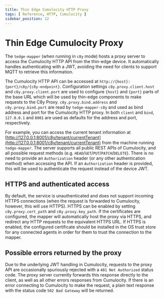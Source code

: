 ```yaml
---
title: Thin Edge Cumulocity HTTP Proxy
tags: [ Reference, HTTP, Cumulocity ]
sidebar_position: 12
---
```


# Thin Edge Cumulocity Proxy

The `tedge-mapper` (when running in `c8y` mode) hosts a proxy server to access the Cumulocity HTTP API from the
thin-edge device.
It automatically handles authenticating with a JWT, avoiding the need for clients to support MQTT to retrieve this
information.

The Cumulocity HTTP API can be accessed at `http://{host}:{port}/c8y/{c8y-endpoint}`. Configuration settings
`c8y.proxy.client.host` and `c8y.proxy.client.port` are used to configure `{host}` and `{port}` parts of the base URL
which will be used by thin-edge components to make requests to the C8y Proxy. `c8y.proxy.bind.address` and
`c8y.proxy.bind.port` are read by `tedge-mapper-c8y` and used as bind address and port for the Cumulocity HTTP proxy. In
both `client` and `bind`, `127.0.0.1` and `8001` are used as defaults for the address and port, respectively.

For example, you can access the current tenant information
at [http://127.0.0.1:8001/c8y/tenant/currentTenant](http://127.0.0.1:8001/c8y/tenant/currentTenant)
from the machine running `tedge-mapper`.
The server supports all public REST APIs of Cumulocity, and all possible request methods
(e.g. `HEAD`/`GET`/`PUT`/`PATCH`/`DELETE`).
There is no need to provide an `Authorization` header (or any other authentication method) when accessing the API.
If an `Authorization` header is provided, this will be used to authenticate the request instead of the device JWT.

## HTTPS and authenticated access
By default, the service is unauthenticated  and does not support incoming HTTPS connections
(when the request is forwarded to Cumulocity, however, this will use HTTPS).
HTTPS can be enabled by setting `c8y.proxy.cert_path` and `c8y.proxy.key_path`.
If the certificates are configured, the mapper will automatically host the proxy via HTTPS, and redirect any
HTTP requests to the equivalent HTTPS URL.
If HTTPS is enabled, the configured certificate should be installed in the OS trust store for any connected agents
in order for them to trust the connection to the mapper.

## Possible errors returned by the proxy
Due to the underlying JWT handling in Cumulocity, requests to the proxy API are occasionally spuriously rejected with
a `401 Not Authorized` status code.
The proxy server currently forwards this response directly to the client, as well as all other errors responses from
Cumulocity.
If there is an error connecting to Cumulocity to make the request, a plain text response with the status
code `502 Bad Gateway` will be returned.
